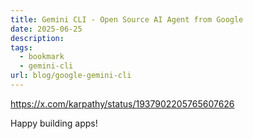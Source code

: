 ```yaml
---
title: Gemini CLI - Open Source AI Agent from Google
date: 2025-06-25
description: 
tags:
  - bookmark
  - gemini-cli
url: blog/google-gemini-cli
---
```

https://x.com/karpathy/status/1937902205765607626


Happy building apps!